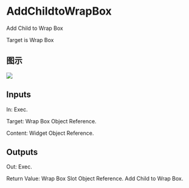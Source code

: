 # AddChildtoWrapBox

Add Child to Wrap Box

Target is Wrap Box

## 图示

![]($-20221218-20175559.png)

## Inputs

In: Exec.

Target: Wrap Box Object Reference.

Content: Widget Object Reference.  

## Outputs

Out: Exec.

Return Value: Wrap Box Slot Object Reference. Add Child to Wrap Box.

